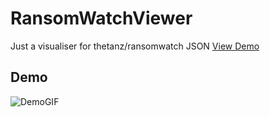 # RansomWatchViewer
Just a visualiser for thetanz/ransomwatch JSON
<a href="https://jdl-84.github.io/RansomWatchViewer/" target="_blank">View Demo</a>
## Demo
![DemoGIF](https://jdl-84.github.io/RansomWatchViewer/DMEO.gif)

